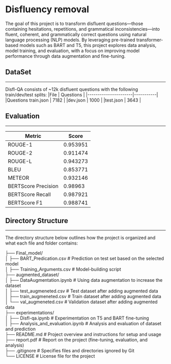 
# Disfluency removal 

The goal of this project is to transform disfluent questions—those containing hesitations, repetitions, and grammatical inconsistencies—into fluent, coherent, and grammatically correct questions using natural language processing (NLP) models. By leveraging pre-trained transformer-based models such as BART and T5, this project explores data analysis, model training, and evaluation, with a focus on improving model performance through data augmentation and fine-tuning.

## DataSet
-------------------
Disfl-QA consists of ~12k disfluent questions with the following train/dev/test splits:
|File                  | Questions |
|----------------------|-----------|
|Questions train.json  |   7182    |
|dev.json              |   1000    |
|test.json             |   3643    |



## Evaluation
-------------------------------------------
| Metric              | Score     |
|---------------------|-----------|
| ROUGE-1             | 0.953951  |
| ROUGE-2             | 0.911474  |
| ROUGE-L             | 0.943273  |
| BLEU                | 0.853771  |
| METEOR              | 0.932146  |
| BERTScore Precision | 0.98963   |
| BERTScore Recall    | 0.987921  |
| BERTScore F1        | 0.988741  |

## Directory Structure
--------------------------------------
The directory structure below outlines how the project is organized and what each file and folder contains:

├── Final_model/  
│   ├── BART_Predication.csv         # Prediction on test set based on the selected model  
│   ├── Training_Arguments.csv       # Model-building script  
├── augmented_dataset/  
│   ├── DataAugmentation.ipynb       # Using data augmentation to increase the dataset  
│   ├── test_augmeneted.csv          # Test dataset after adding augmented data  
│   ├── train_augmeneted.csv         # Train dataset after adding augmented data  
│   └── val_augmeneted.csv           # Validation dataset after adding augmented data  
├── experimentations/  
│   ├── Disfl-qa.ipynb               # Experimentation on T5 and BART fine-tuning  
│   ├── Analysis_and_evaluation.ipynb # Analysis and evaluation of dataset and prediction  
├── README.md                        # Project overview and instructions for setup and usage  
├── report.pdf                       # Report on the project (fine-tuning, evaluation, and analysis)  
├── .gitignore                       # Specifies files and directories ignored by Git  
└── LICENSE                          # License file for the project  

